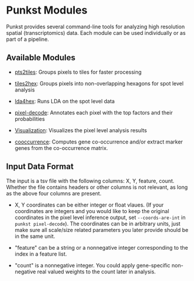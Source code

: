 # Punkst Modules

Punkst provides several command-line tools for analyzing high resolution spatial (transcriptomics) data. Each module can be used individually or as part of a pipeline.

## Available Modules

- [pts2tiles](pts2tiles.md): Groups pixels to tiles for faster processing
- [tiles2hex](tiles2hex.md): Groups pixels into non-overlapping hexagons for spot level analysis
- [lda4hex](lda4hex.md): Runs LDA on the spot level data
- [pixel-decode](pixel-decode.md): Annotates each pixel with the top factors and their probabilities
- [Visualization](visualization.md): Visualizes the pixel level analysis results

- [cooccurrence](coexp.md): Computes gene co-occurrence and/or extract marker genes from the co-occurrence matrix.

## Input Data Format

The input is a tsv file with the following columns: X, Y, feature, count. Whether the file contains headers or other columns is not relevant, as long as the above four columns are present.

- X, Y coordinates can be either integer or float vlaues. (If your coordinates are integers and you would like to keep the original coordinates in the pixel level inference output, set `--coords-are-int` in `punkst pixel-decode`). The coordinates can be in arbitrary units, just make sure all scale/size related parameters you later provide should be in the same unit.

- "feature" can be a string or a nonnegative integer corresponding to the index in a feature list.

- "count" is a nonnegative integer. You could apply gene-specific non-negative real valued weights to the count later in analysis.
